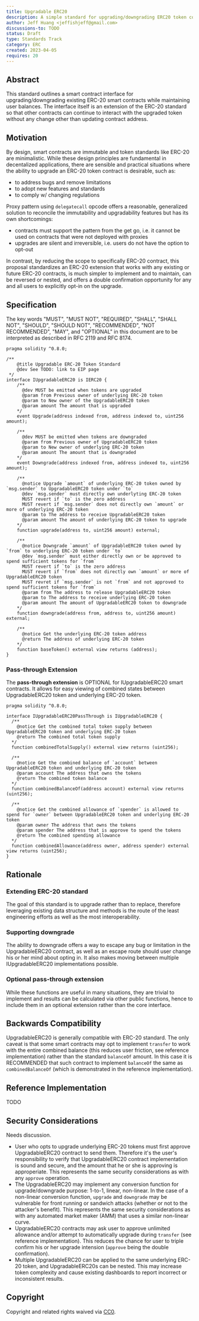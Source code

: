 ```yaml
---
title: Upgradable ERC20
description: A simple standard for upgrading/downgrading ERC20 token contracts
author: Jeff Huang <jeffishjeff@gmail.com>
discussions-to: TODO
status: Draft
type: Standards Track
category: ERC
created: 2023-04-05
requires: 20
---
```


<!--
  READ EIP-1 (https://eips.ethereum.org/EIPS/eip-1) BEFORE USING THIS TEMPLATE!

  This is the suggested template for new EIPs. After you have filled in the requisite fields, please delete these comments.

  Note that an EIP number will be assigned by an editor. When opening a pull request to submit your EIP, please use an abbreviated title in the filename, `eip-draft_title_abbrev.md`.

  The title should be 44 characters or less. It should not repeat the EIP number in title, irrespective of the category.

  TODO: Remove this comment before submitting
-->

## Abstract

This standard outlines a smart contract interface for upgrading/downgrading existing ERC-20 smart contracts while maintaining user balances. The interface itself is an extension of the ERC-20 standard so that other contracts can continue to interact with the upgraded token without any change other than updating contract address.

## Motivation

By design, smart contracts are immutable and token standards like ERC-20 are minimalistic. While these design principles are fundamental in decentalized applications, there are sensible and practical situations where the ability to upgrade an ERC-20 token contract is desirable, such as:

- to address bugs and remove limitations
- to adopt new features and standards
- to comply w/ changing regulations

Proxy pattern using `delegatecall` opcode offers a reasonable, generalized solution to reconcile the immutability and upgradability features but has its own shortcomings:

- contracts must support the pattern from the get go, i.e. it cannot be used on contracts that were not deployed with proxies
- upgrades are silent and irreversible, i.e. users do not have the option to opt-out

In contrast, by reducing the scope to specifically ERC-20 contract, this proposal standardizes an ERC-20 extension that works with any existing or future ERC-20 contracts, is much simpler to implement and to maintain, can be reversed or nested, and offers a double confirmation opportunity for any and all users to explicitly opt-in on the upgrade.

## Specification

The key words "MUST", "MUST NOT", "REQUIRED", "SHALL", "SHALL NOT", "SHOULD", "SHOULD NOT", "RECOMMENDED", "NOT RECOMMENDED", "MAY", and "OPTIONAL" in this document are to be interpreted as described in RFC 2119 and RFC 8174.

```solidity
pragma solidity ^0.8.0;

/**
    @title Upgradable ERC-20 Token Standard
    @dev See TODO: link to EIP page
 */
interface IUpgradableERC20 is IERC20 {
    /**
      @dev MUST be emitted when tokens are upgraded
      @param from Previous owner of underlying ERC-20 token
      @param to New owner of the UpgradableERC20 token
      @param amount The amount that is upgraded
    */
    event Upgrade(address indexed from, address indexed to, uint256 amount);

    /**
      @dev MUST be emitted when tokens are downgraded
      @param from Previous owner of UpgradableERC20 token
      @param to New owner of underlying ERC-20 token
      @param amount The amount that is downgraded
    */
    event Downgrade(address indexed from, address indexed to, uint256 amount);

    /**
      @notice Upgrade `amount` of underlying ERC-20 token owned by `msg.sender` to UpgradableERC20 token under `to`
      @dev `msg.sender` must directly own underlyting ERC-20 token
      MUST revert if `to` is the zero address
      MUST revert if `msg.sender` does not directly own `amount` or more of underlying ERC-20 token
      @param to The address to receive UpgradableERC20 token
      @param amount The amount of underlying ERC-20 token to upgrade
    */
    function upgrade(address to, uint256 amount) external;

    /**
      @notice Downgrade `amount` of UpgradableERC20 token owned by `from` to underlying ERC-20 token under `to`
      @dev `msg.sender` must either directly own or be approved to spend sufficient tokens for `from`
      MUST revert if `to` is the zero address
      MUST revert if `from` does not directly own `amount` or more of UpgradableERC20 token
      MUST revret if `msg.sender` is not `from` and not approved to spend sufficient tokens for `from`
      @param from The address to release UpgradableERC20 token
      @param to The address to receive underlying ERC-20 token
      @param amount The amount of UpgradableERC20 token to downgrade
    */
    function downgrade(address from, address to, uint256 amount) external;

    /**
      @notice Get the underlying ERC-20 token address
      @return The address of underlying ERC-20 token
    */
    function baseToken() external view returns (address);
}
```

### Pass-through Extension

The **pass-through extension** is OPTIONAL for IUpgradableERC20 smart contracts. It allows for easy viewing of combined states between UpgradableERC20 token and underlying ERC-20 token.

```solidity
pragma solidity ^0.8.0;

interface IUpgradableERC20PassThrough is IUpgradableERC20 {
  /**
    @notice Get the combined total token supply between UpgradableERC20 token and underlying ERC-20 token
    @return The combined total token supply
  */
  function combinedTotalSupply() external view returns (uint256);

  /**
    @notice Get the combined balance of `account` between UpgradableERC20 token and underlying ERC-20 token
    @param account The address that owns the tokens
    @return The combined token balance
  */
  function combinedBalanceOf(address account) external view returns (uint256);

  /**
    @notice Get the combined allowance of `spender` is allowed to spend for `owner` between UpgradableERC20 token and underlying ERC-20 token
    @param owner The address that owns the tokens
    @param spender The address that is approve to spend the tokens
    @return The combined spending allowance
  */
  function combinedAllowance(address owner, address spender) external view returns (uint256);
}

```

## Rationale

<!--
  The rationale fleshes out the specification by describing what motivated the design and why particular design decisions were made. It should describe alternate designs that were considered and related work, e.g. how the feature is supported in other languages.

  The current placeholder is acceptable for a draft.

  TODO: Remove this comment before submitting
-->

### Extending ERC-20 standard

The goal of this standard is to upgrade rather than to replace, therefore leveraging existing data structure and methods is the route of the least engineering efforts as well as the most interoperability.

### Supporting downgrade

The ability to downgrade offers a way to escape any bug or limitation in the UpgradableERC20 contract, as well as an escape route should user change his or her mind about opting in. It also makes moving between multiple IUpgradableERC20 implementations possible.

### Optional pass-through extension

While these functions are useful in many situations, they are trivial to implement and results can be calculated via other public functions, hence to include them in an optional extension rather than the core interface.

## Backwards Compatibility

UpgradableERC20 is generally compatible with ERC-20 standard. The only caveat is that some smart contracts may opt to implement `transfer` to work with the entire combined balance (this reduces user friction, see reference implementation) rather than the standard `balanceOf` amount. In this case it is RECOMMENDED that such contract to implement `balanceOf` the same as `combinedBalanceOf` (which is demonstrated in the reference implementation).

## Reference Implementation

<!--
  This section is optional.

  The Reference Implementation section should include a minimal implementation that assists in understanding or implementing this specification. It should not include project build files. The reference implementation is not a replacement for the Specification section, and the proposal should still be understandable without it.
  If the reference implementation is too large to reasonably be included inline, then consider adding it as one or more files in `../assets/eip-####/`. External links will not be allowed.

  TODO: Remove this comment before submitting
-->

TODO

## Security Considerations

Needs discussion.

- User who opts to upgrade underlying ERC-20 tokens must first approve UpgradableERC20 contract to send them. Therefore it's the user's responsibility to verify that UpgradableERC20 contract implementation is sound and secure, and the amount that he or she is approving is approperiate. This represents the same security considerations as with any `approve` operation.
- The UpgradableERC20 may implement any conversion function for upgrade/downgrade purpose: 1-to-1, linear, non-linear. In the case of a non-linear conversion function, `upgrade` and `downgrade` may be vulnerable for front running or sandwich attacks (whether or not to the attacker's benefit). This represents the same security considerations as with any automated market maker (AMM) that uses a similar non-linear curve.
- UpgradableERC20 contracts may ask user to approve unlimited allowance and/or attempt to automatically upgrade during `transfer` (see reference implementation). This reduces the chance for user to triple confirm his or her upgrade intension (`approve` being the double confirmation).
- Multiple UpgradableERC20 can be applied to the same underlying ERC-20 token, and UpgradableERC20s can be nested. This may increase token complexity and cause existing dashboards to report incorrect or inconsistent results.

## Copyright

Copyright and related rights waived via [CC0](../LICENSE.md).
